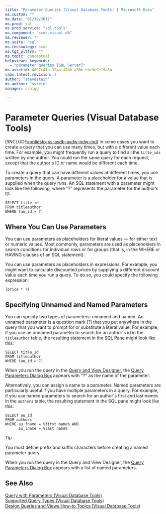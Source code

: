 ```yaml
---
title: "Parameter Queries (Visual Database Tools) | Microsoft Docs"
ms.custom: ""
ms.date: "01/19/2017"
ms.prod: sql
ms.prod_service: "sql-tools"
ms.component: "ssms-visual-db"
ms.reviewer: ""
ms.suite: "sql"
ms.technology: ssms
ms.tgt_pltfrm: ""
ms.topic: conceptual
helpviewer_keywords: 
  - "parameter queries [SQL Server]"
ms.assetid: 4897c41a-324a-47b8-a30b-cbc9e9e19a8b
caps.latest.revision: 3
author: "stevestein"
ms.author: "sstein"
manager: craigg

---
```

# Parameter Queries (Visual Database Tools)
[!INCLUDE[appliesto-ss-asdb-asdw-pdw-md](../../includes/appliesto-ss-asdb-asdw-pdw-md.md)]
In some cases you want to create a query that you can use many times, but with a different value each time. For example, you might frequently run a query to find all the `title_ids` written by one author. You could run the same query for each request, except that the author's ID or name would be different each time.  
  
To create a query that can have different values at different times, you use parameters in the query. A parameter is a placeholder for a value that is supplied when the query runs. An SQL statement with a parameter might look like the following, where "?" represents the parameter for the author's ID:  
  
```  
SELECT title_id  
FROM titleauthor  
WHERE (au_id = ?)  
```  
  
## Where You Can Use Parameters  
You can use parameters as placeholders for literal values — for either text or numeric values. Most commonly, parameters are used as placeholders in search conditions for individual rows or for groups (that is, in the WHERE or HAVING clauses of an SQL statement).  
  
You can use parameters as placeholders in expressions. For example, you might want to calculate discounted prices by supplying a different discount value each time you run a query. To do so, you could specify the following expression:  
  
```  
(price * ?)  
```  
  
## Specifying Unnamed and Named Parameters  
You can specify two types of parameters: unnamed and named. An unnamed parameter is a question mark (?) that you put anywhere in the query that you want to prompt for or substitute a literal value. For example, if you use an unnamed parameter to search for an author's id in the `titleauthor` table, the resulting statement in the [SQL Pane](../../ssms/visual-db-tools/sql-pane-visual-database-tools.md) might look like this:  
  
```  
SELECT title_id  
FROM titleauthor  
WHERE (au_id = ?)  
```  
  
When you run the query in the [Query and View Designer](../../ssms/visual-db-tools/query-and-view-designer-tools-visual-database-tools.md), the [Query Parameters Dialog Box](../../ssms/visual-db-tools/query-parameters-dialog-box-visual-database-tools.md) appears with "?" as the name of the parameter.  
  
Alternatively, you can assign a name to a parameter. Named parameters are particularly useful if you have multiple parameters in a query. For example, if you use named parameters to search for an author's first and last names in the `authors` table, the resulting statement in the SQL pane might look like this:  
  
```  
SELECT au_id  
FROM authors  
WHERE au_fname = %first name% AND  
      au_lname = %last name%  
```  
  
> [!TIP]  
> You must define prefix and suffix characters before creating a named parameter query.  
  
When you run the query in the Query and View Designer, the [Query Parameters Dialog Box](../../ssms/visual-db-tools/query-parameters-dialog-box-visual-database-tools.md) appears with a list of named parameters.  
  
## See Also  
[Query with Parameters &#40;Visual Database Tools&#41;](../../ssms/visual-db-tools/query-with-parameters-visual-database-tools.md)  
[Supported Query Types &#40;Visual Database Tools&#41;](../../ssms/visual-db-tools/supported-query-types-visual-database-tools.md)  
[Design Queries and Views How-to Topics &#40;Visual Database Tools&#41;](../../ssms/visual-db-tools/design-queries-and-views-how-to-topics-visual-database-tools.md)  
  
